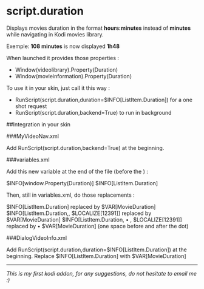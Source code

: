 script.duration
===============

Displays movies duration in the format __hours:minutes__ instead of __minutes__ while navigating in Kodi movies library.

Exemple: __108 minutes__ is now displayed __1h48__

When launched it provides those properties :

* Window(videolibrary).Property(Duration)
* Window(movieinformation).Property(Duration)

To use it in your skin, just call it this way :

* RunScript(script.duration,duration=$INFO[ListItem.Duration]) for a one shot request
* RunScript(script.duration,backend=True) to run in background

##Integration in your skin

###MyVideoNav.xml

Add <onload>RunScript(script.duration,backend=True)</onload> at the beginning.

###variables.xml

Add this new variable at the end of the file (before the </include>) :

<variable name="MovieDuration">
	<value condition="System.HasAddon(script.duration)">$INFO[window.Property(Duration)]</value>
	<value>$INFO[ListItem.Duration]</value>
</variable>

Then, still in variables.xml, do those replacements :

$INFO[ListItem.Duration]                         replaced by $VAR[MovieDuration]
$INFO[ListItem.Duration,, $LOCALIZE[12391]]      replaced by $VAR[MovieDuration]
$INFO[ListItem.Duration, • , $LOCALIZE[12391]]   replaced by  • $VAR[MovieDuration] (one space before and after the dot)

###DialogVideoInfo.xml

Add <onload>RunScript(script.duration,duration=$INFO[ListItem.Duration])</onload> at the beginning.
Replace $INFO[ListItem.Duration] with $VAR[MovieDuration]

______________________

_This is my first kodi addon, for any suggestions, do not hesitate to email me :)_